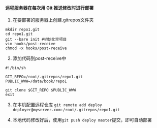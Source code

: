#### 远程服务器在每次用 Git 推送修改时进行部署

1. 在要部署的服务器上创建.gitrepos文件夹
```
mkdir repo1.git
cd repo1.git
git --bare init #初始化空项目
vim hooks/post-receive
chmod +x hooks/post-receive
```

2. 添加代码到post-receive中
```
#!/bin/sh

GIT_REPO=/root/.gitrepos/repo1.git
PUBLIC_WWW=/data/book/repo1

git clone $GIT_REPO $PUBLIC_WWW
exit
```

3. 在本机配置远程仓库
`git remote add deploy deployer@myserver.com:/root/.gitrepos/repo1.git`

4. 本地代码修改好后，使用`git push deploy master`提交，即可自动部署

